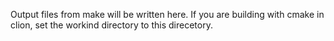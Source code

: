 Output files from make will be written here.
If you are building with cmake in clion, set
the workind directory to this direcetory.